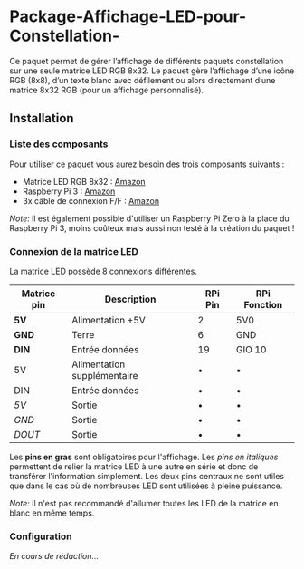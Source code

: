 # Package-Affichage-LED-pour-Constellation-
Ce paquet permet de gérer l’affichage de différents paquets constellation sur une seule matrice LED RGB 8x32. Le paquet gère l’affichage d’une icône RGB (8x8), d’un texte blanc avec défilement ou alors directement d’une matrice 8x32 RGB (pour un affichage personnalisé).

## Installation
### Liste des composants 
Pour utiliser ce paquet vous aurez besoin des trois composants suivants :
* Matrice LED RGB 8x32 : [Amazon](https://www.amazon.fr/gp/product/B01DC0IPVU/)
* Raspberry Pi 3 : [Amazon](https://www.amazon.fr/Raspberry-Pi-Carte-Mère-Model/dp/B01CD5VC92/)
* 3x câble de connexion F/F : [Amazon](https://www.amazon.fr/Philonext-Multicolore-M%C3%A2le-Femelle-Femelle-Femelle-Breadboard/dp/B072NSLB98)

_Note:_ il est également possible d'utiliser un Raspberry Pi Zero à la place du Raspberry Pi 3, moins coûteux mais aussi non testé à la création du paquet !

### Connexion de la matrice LED 
La matrice LED possède 8 connexions différentes.

| Matrice pin | Description                 | RPi Pin | RPi Fonction |
| ----------- | --------------------------- | ------- | ------------ |
| **5V**      | Alimentation +5V            | 2       | 5V0          |
| **GND**     | Terre                       | 6       | GND          |
| **DIN**     | Entrée données              | 19      | GIO 10       |
| 5V          | Alimentation supplémentaire | •       | •            |
| DIN         | Entrée données              | •       | •            |
| _5V_        | Sortie                      | •       | •            |
| _GND_       | Sortie                      | •       | •            |
| _DOUT_      | Sortie                      | •       | •            |

Les **pins en gras** sont obligatoires pour l'affichage. 
Les _pins en italiques_ permettent de relier la matrice LED à une autre en série et donc de transférer l'information simplement. Les deux pins centraux ne sont utiles que dans le cas où de nombreuses LED sont utilisées à pleine puissance.

_Note:_ Il n'est pas recommandé d'allumer toutes les LED de la matrice en blanc en même temps.

### Configuration
_En cours de rédaction..._
